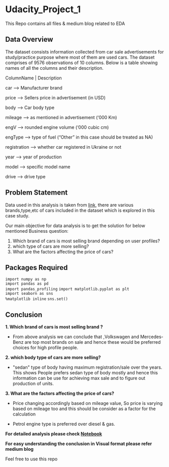 # Udacity_Project_1
This Repo contains all files &amp; medium blog related to EDA
## Data Overview

The dataset consists information collected from car sale advertisements for study/practice purpose where most of them are used cars.
The dataset comprises of 9576 observations of 10 columns. Below is a table showing names of all the columns and their description.

  ColumnName	|    Description
  
  car	       -->    Manufacturer brand
  
  price	        -->   Sellers price in advertisement (in USD)
  
  body	        -->  Car body type
  
  mileage	    -->    as mentioned in advertisement (‘000 Km)
  
  engV	        -->    rounded engine volume (‘000 cubic cm)
  
  engType	    -->    type of fuel (“Other” in this case should be treated as NA)
  
  registration  -->	 whether car registered in Ukraine or not
  
  year	        -->    year of production
  
  model	        -->    specific model name
  
  drive	        -->    drive type




## Problem Statement

Data used in this analysis is taken from [link](https://raw.githubusercontent.com/insaid2018/Term-1/master/Data/Projects/car_sales.csv "link"), there are various brands,type,etc of cars included in the dataset which is explored in this case study.

Our main objective for data analysis is to get the solution for below mentioned Business question:

1. Which brand of cars is most selling brand depending on user profiles?
2. which type of cars are more selling?
3. What are the factors affecting the price of cars?

## Packages Required

`import numpy as np`                                                
`import pandas as pd`                                             
`import pandas_profiling`
`import matplotlib.pyplot as plt`                               
`import seaborn as sns`                                           
`%matplotlib inline`
`sns.set()`

## Conclusion

**1. Which brand of cars is most selling brand ?**


* From above analysis we can conclude that ,Volkswagen and Mercedes-Benz are top most brands on sale and hence these would be    preferred choices for high profile people.


**2. which body type of cars are more selling?**

* "sedan" type of body having maximum registration/sale over the years. This shows People prefers sedan type of body mostly and hence this information can be use for achieving max sale and to figure out production of units.


**3. What are the factors affecting the price of cars?**

*  Price changing accordingly based on mileage value, So price is varying based on mileage too and this should be consider as a factor for the calculation

* Petrol engine type is preferred over diesel & gas.


**For detailed analysis please check [Notebook](https://github.com/SatyamDG/Udacity_Project_1/blob/master/Udacity_Project_1.ipynb "Notebook")**

**For easy understanding the conclusion in Visual format please refer medium  blog**

Feel free to use this repo
